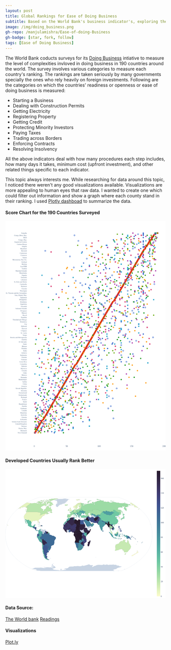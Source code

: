```yaml
---
layout: post
title: Global Rankings for Ease of Doing Business 
subtitle: Based on the World Bank's business indicator's, exploring the level of difficutly in doing business around the globe through visualizations.
image: /img/doing_business.png
gh-repo: /manjulamishra/Ease-of-doing-Business
gh-badge: [star, fork, follow]
tags: [Ease of Doing Business]
---
```


The World Bank coducts surveys for its [Doing Business](http://www.doingbusiness.org/en/doingbusiness) intiative to measure the level of complexities invloved in doing business in 190 countries around the world. The survey involves various categories to measure each country's ranking. The rankings are taken seriously by many governments specially the ones who rely heavily on foreign investments. Following are the categories on which the countries' readiness or openness or ease of doing business is measured:

* Starting a Business
* Dealing with Construction Permits
* Getting Electricity
* Registering Property
* Getting Credit
* Protecting Minority Investors
* Paying Taxes
* Trading across Borders
* Enforcing Contracts
* Resolving Insolvency

All the above indicators deal with how many procedures each step includes, how many days it takes, minimum cost (upfront investment), and other related things specific to each indicator. 

This topic always interests me. While researching for data around this topic, I noticed there weren't any good visualizations available. Visualizations are more appealing to human eyes that raw data. I wanted to create one which could filter out information and show a graph where each county stand in their ranking. I used [Plotly dashboad](https://plot.ly/dashboard/manjulamishra:41/view#/) to summarize the data.

#### Score Chart for the 190 Countries Surveyed
![](/img/big_plot_doing_business.png)

#### Developed Countries Usually Rank Better
![](/img/doing_business.png)


#### Data Source:
[The World bank](http://www.doingbusiness.org/en/rankings)
[Readings](http://www.doingbusiness.org/content/dam/doingBusiness/media/Annual-Reports/English/DB19-Chapters/DB19-Score-and-DBRankings.pdf)

#### Visualizations
[Plot.ly](https://plot.ly)






